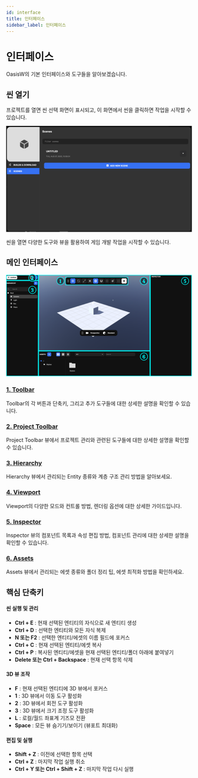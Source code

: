 ```yaml
---
id: interface
title: 인터페이스
sidebar_label: 인터페이스
---
```


# 인터페이스

OasisW의 기본 인터페이스와 도구들을 알아보겠습니다.

## 씬 열기

프로젝트를 열면 씬 선택 화면이 표시되고, 이 화면에서 씬을 클릭하면 작업을 시작할 수 있습니다.

![프로젝트 열기 화면](/img/usage-guide/1_open_project.png)

씬을 열면 다양한 도구와 뷰을 활용하여 게임 개발 작업을 시작할 수 있습니다. 

## 메인 인터페이스

![OasisW 전체 화면](/img/usage-guide/2_full.svg)

### [1. Toolbar](./toolbar)
Toolbar의 각 버튼과 단축키, 그리고 추가 도구들에 대한 상세한 설명을 확인할 수 있습니다.

### [2. Project Toolbar](./project-toolbar)
Project Toolbar 뷰에서 프로젝트 관리와 관련된 도구들에 대한 상세한 설명을 확인할 수 있습니다.

### [3. Hierarchy](./hierarchy)
Hierarchy 뷰에서 관리되는 Entity 종류와 계층 구조 관리 방법을 알아보세요.

### [4. Viewport](./viewport)
Viewport의 다양한 모드와 컨트롤 방법, 렌더링 옵션에 대한 상세한 가이드입니다.

### [5. Inspector](./inspector)
Inspector 뷰의 컴포넌트 목록과 속성 편집 방법, 컴포넌트 관리에 대한 상세한 설명을 확인할 수 있습니다.

### [6. Assets](./assets)
Assets 뷰에서 관리되는 에셋 종류와 폴더 정리 팁, 에셋 최적화 방법을 확인하세요.

## 핵심 단축키

#### **씬 실행 및 관리**
<!-- - **Ctrl + Enter** : 새 탭에서 씬 실행 -->
- **Ctrl + E** : 현재 선택된 엔티티의 자식으로 새 엔티티 생성
- **Ctrl + D** : 선택한 엔티티와 모든 자식 복제
- **N 또는 F2** : 선택한 엔티티/에셋의 이름 필드에 포커스
- **Ctrl + C** : 현재 선택된 엔티티/에셋 복사
- **Ctrl + P** : 복사된 엔티티/에셋을 현재 선택된 엔티티/폴더 아래에 붙여넣기
- **Delete 또는 Ctrl + Backspace** : 현재 선택 항목 삭제

#### **3D 뷰 조작**
- **F** : 현재 선택된 엔티티에 3D 뷰에서 포커스
- **1** : 3D 뷰에서 이동 도구 활성화
- **2** : 3D 뷰에서 회전 도구 활성화
- **3** : 3D 뷰에서 크기 조정 도구 활성화
- **L** : 로컬/월드 좌표계 기즈모 전환
- **Space** : 모든 뷰 숨기기/보이기 (뷰포트 최대화)

#### **편집 및 실행**
<!-- - **Ctrl + B** : 런타임 라이트매퍼를 사용하여 조명 재베이크 -->
- **Shift + Z** : 이전에 선택한 항목 선택
- **Ctrl + Z** : 마지막 작업 실행 취소
- **Ctrl + Y 또는 Ctrl + Shift + Z** : 마지막 작업 다시 실행
<!-- - **Ctrl + Space** : 미니 튜토리얼 검색 도구 모음 토글 -->
<!-- - **Shift + ?** : 에디터 컨트롤 표시 -->

<!-- ### 효율적인 작업을 위한 팁
- 각 뷰의 기능을 숙지하여 빠른 작업 진행
- 단축키를 활용하여 마우스 조작 최소화
- 일관된 폴더 구조와 명명 규칙 사용
- 정기적인 프로젝트 백업과 버전 관리 -->
